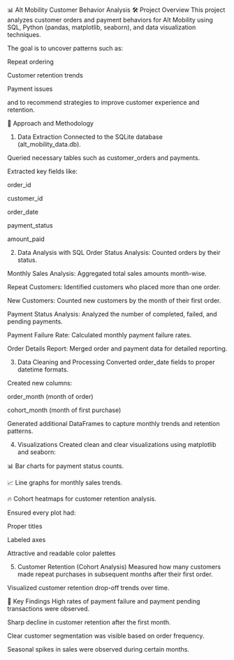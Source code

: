 📊 Alt Mobility Customer Behavior Analysis
🛠 Project Overview
This project analyzes customer orders and payment behaviors for Alt Mobility using SQL, Python (pandas, matplotlib, seaborn), and data visualization techniques.

The goal is to uncover patterns such as:

Repeat ordering

Customer retention trends

Payment issues

and to recommend strategies to improve customer experience and retention.

🧠 Approach and Methodology
1. Data Extraction
Connected to the SQLite database (alt_mobility_data.db).

Queried necessary tables such as customer_orders and payments.

Extracted key fields like:

order_id

customer_id

order_date

payment_status

amount_paid

2. Data Analysis with SQL
Order Status Analysis: Counted orders by their status.

Monthly Sales Analysis: Aggregated total sales amounts month-wise.

Repeat Customers: Identified customers who placed more than one order.

New Customers: Counted new customers by the month of their first order.

Payment Status Analysis: Analyzed the number of completed, failed, and pending payments.

Payment Failure Rate: Calculated monthly payment failure rates.

Order Details Report: Merged order and payment data for detailed reporting.

3. Data Cleaning and Processing
Converted order_date fields to proper datetime formats.

Created new columns:

order_month (month of order)

cohort_month (month of first purchase)

Generated additional DataFrames to capture monthly trends and retention patterns.

4. Visualizations
Created clean and clear visualizations using matplotlib and seaborn:

📊 Bar charts for payment status counts.

📈 Line graphs for monthly sales trends.

🔥 Cohort heatmaps for customer retention analysis.

Ensured every plot had:

Proper titles

Labeled axes

Attractive and readable color palettes

5. Customer Retention (Cohort Analysis)
Measured how many customers made repeat purchases in subsequent months after their first order.

Visualized customer retention drop-off trends over time.

📌 Key Findings
High rates of payment failure and payment pending transactions were observed.

Sharp decline in customer retention after the first month.

Clear customer segmentation was visible based on order frequency.

Seasonal spikes in sales were observed during certain months.

